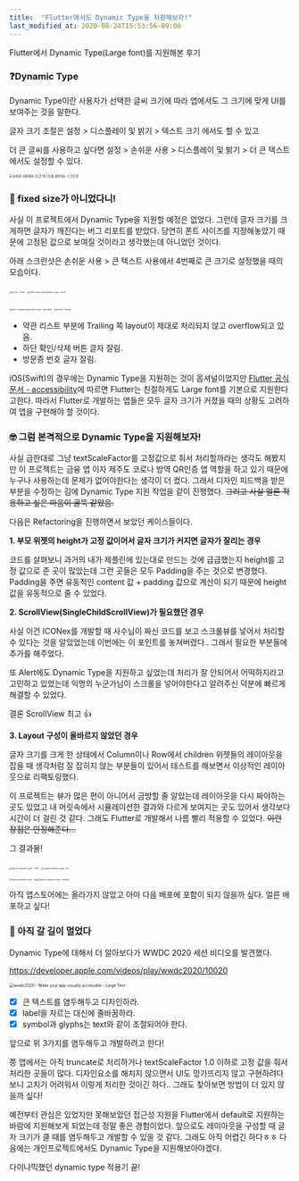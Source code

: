 ```yaml
---
title:  "Flutter에서도 Dynamic Type을 지원해보자!"
last_modified_at: 2020-08-24T15:53:56-09:00
---
```


Flutter에서 Dynamic Type(Large font)를 지원해본 후기

### ❓Dynamic Type

Dynamic Type이란 사용자가 선택한 글씨 크기에 따라 앱에서도 그 크기에 맞게 UI를 보여주는 것을 말한다.

글자 크기 조절은 설정 > 디스플레이 및 밝기 > 텍스트 크기 에서도 할 수 있고 

더 큰 글씨를 사용하고 싶다면 설정 > 손쉬운 사용 > 디스플레이 및 밝기 > 더 큰 텍스트 에서도 설정할 수 있다.

<img src="https://user-images.githubusercontent.com/29784606/90987396-c4b90800-e5c5-11ea-958e-4b22d1cd5141.PNG" alt="손쉬운 사용에서 더 큰 텍스트를 설정하는 스크린샷" style="zoom:40%;" />





### 🤯 fixed size가 아니었다니!

사실 이 프로젝트에서 Dynamic Type을 지원할 예정은 없었다. 그런데 글자 크기를 크게하면 글자가 깨진다는 버그 리포트를 받았다. 당연히 폰트 사이즈를 지정해놓았기 때문에 고정된 값으로 보여질 것이라고 생각했는데 아니었던 것이다. 

아래 스크린샷은 손쉬운 사용 > 큰 텍스트 사용에서 4번째로 큰 크기로 설정했을 때의 모습이다.

<img src="https://user-images.githubusercontent.com/29784606/91066052-2b90fc80-e66c-11ea-8833-75355bbde41e.PNG" alt="before - home" style="zoom:25%;"/> <img src="https://user-images.githubusercontent.com/29784606/90982472-4303b300-e5a2-11ea-9cca-18c18ebcbe7a.PNG" alt="before supporting dynamic type - broof" style="zoom: 25%;" />

   <img src="https://user-images.githubusercontent.com/29784606/90981894-89571300-e59e-11ea-823f-f3807a74f974.PNG" alt="before supporting dynamic type - jeju detail" style="zoom:25%;" /> <img src="https://user-images.githubusercontent.com/29784606/91066233-714dc500-e66c-11ea-867f-dd3d8d050d6d.PNG" alt="before - setting" style="zoom:25%;" />


- 약관 리스트 부분에 Trailing 쪽 layout이 제대로 처리되지 않고 overflow되고 있음.
- 하단 확인/삭제 버튼 글자 잘림.
- 방문증 번호 글자 잘림.

iOS(Swift)의 경우에는 Dynamic Type을 지원하는 것이 옵셔널이었지만 [Flutter 공식문서 - accessibility](https://flutter.dev/docs/development/accessibility-and-localization/accessibility#large-fonts)에 따르면 Flutter는 친절하게도 Large font를 기본으로 지원한다고한다. 따라서 Flutter로 개발하는 앱들은 모두 글자 크기가 커졌을 때의 상황도 고려하여 앱을 구현해야 할 것이다.

### 🤓 그럼 본격적으로 Dynamic Type을 지원해보자!

사실 급한대로 그냥 textScaleFactor를 고정값으로 줘서 처리할까라는 생각도 해봤지만 이 프로젝트는 금융 앱 이자 제주도 코로나 방역 QR인증 앱 역할을 하고 있기 때문에 누구나 사용하는데 문제가 없어야한다는 생각이 더 컸다. 그래서 디자인 피드백을 받은 부분을 수정하는 김에 Dynamic Type 지원 작업을 같이 진행했다.  ~~그리고 사실 얼른 적용하고 싶은 마음이 굴뚝 같았음.~~ 

다음은 Refactoring을 진행하면서 보았던 케이스들이다.

  **1. 부모 위젯의 height가 고정 값이어서 글자 크기가 커지면 글자가 잘리는 경우**

코드를 살펴보니 과거의 내가 제플린에 있는대로 만드는 것에 급급했는지 height를 고정 값으로 준 곳이 많았는데 그런 곳들은 모두 Padding을 주는 것으로 변경했다. Padding을 주면 유동적인 content 값 + padding 값으로 계산이 되기 때문에 height 값을 유동적으로 줄 수 있었다.

  **2. ScrollView(SingleChildScrollView)가 필요했던 경우**

사실 이건 ICONex를 개발할 때 사수님이 짜신 코드를 보고 스크롤뷰를 넣어서 처리할 수 있다는 것을 알았었는데 이번에는 이 포인트를 놓쳐버렸다.. 그래서 필요한 부분들에 추가를 해주었다.

또 Alert에도 Dynamic Type을 지원하고 싶었는데 처리가 잘 안되어서 어떡하지라고 고민하고 있었는데 익명의 누군가님이 스크롤을 넣어야한다고 알려주신 덕분에 빠르게 해결할 수 있었다.

결론 ScrollView 최고 👍

  **3. Layout 구성이 올바르지 않았던 경우** 

글자 크기를 크게 한 상태에서 Column이나 Row에서 children 위젯들의 레이아웃을 잡을 때 생각처럼 잘 잡히지 않는 부분들이 있어서 테스트를 해보면서 이상적인 레이아웃으로 리팩토링했다. 

이 프로젝트는 뷰가 많은 편이 아니어서 금방할 줄 알았는데 레이아웃을 다시 짜야하는 곳도 있었고 내 머릿속에서 시뮬레이션한 결과와 다르게 보여지는 곳도 있어서 생각보다 시간이 더 걸린 것 같다. 그래도 Flutter로 개발해서 나름 빨리 적용할 수 있었다. ~~이런 장점은 인정해준다...~~

그 결과물!

<img src="https://user-images.githubusercontent.com/29784606/91065433-69d9ec00-e66b-11ea-9b50-bbd18f3ae538.PNG" alt="Support dynamic type - home" style="zoom:25%;" /> <img src="https://user-images.githubusercontent.com/29784606/91065405-5fb7ed80-e66b-11ea-9908-cef2902c7dc7.PNG" alt="Support dynamic type - tos" style="zoom:25%;" />

<img src="https://user-images.githubusercontent.com/29784606/91065652-b9b8b300-e66b-11ea-8807-6dd60eab6a87.PNG" alt="Support dynamic type - jeju" style="zoom:25%;" /><img src="https://user-images.githubusercontent.com/29784606/91065660-bae9e000-e66b-11ea-9ae8-208834f75542.PNG" alt="Support dynamic type - settings" style="zoom:25%;" />

아직 앱스토어에는 올라가지 않았고 아마 다음 배포에 포함이 되지 않을까 싶다. 얼른 배포하고 싶다!

### 🤠 아직 갈 길이 멀었다

Dynamic Type에 대해서 더 알아보다가 WWDC 2020 세션 비디오를 발견했다.

https://developer.apple.com/videos/play/wwdc2020/10020

<img src="https://user-images.githubusercontent.com/29784606/90982601-1b611a80-e5a3-11ea-9c71-300ef597e9e9.png" alt="wwdc2020 - Make your app visually accessible - Large Text" style="zoom:50%;" />



- [x] 큰 텍스트를 염두해두고 디자인하라.
- [x] label을 자르는 대신에 줄바꿈하라.
- [x] symbol과 glyphs는 text와 같이 조절되어야 한다.

앞으로 위 3가지를 염두해두고 개발하려고 한다!

쯩 앱에서는 아직 truncate로 처리하거나 textScaleFactor 1.0 이하로 고정 값을 줘서 처리한 곳들이 많다. 디자인요소를 해치지 않으면서 UI도 망가뜨리지 않고  구현하려다보니 고치기 어려워서 이렇게 처리한 것이긴 하다.. 그래도 찾아보면 방법이 더 있지 않을까 싶다!

예전부터 관심은 있었지만 못해보았던 접근성 지원을 Flutter에서 default로 지원하는 바람에 지원해보게 되었는데 정말 좋은 경험이었다. 앞으로도 레이아웃을 구성할 때 글자 크기가 클 때를 염두해두고 개발할 수 있을 것 같다. 그래도 아직 어렵긴 하다ㅎㅎ 다음에는 개인프로젝트에서도 Dynamic Type을 지원해보아야겠다.



다이나믹했던 dynamic type 적용기 끝!

